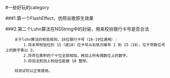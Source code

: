 #一些好玩的category


###1.第一个FlashEffect，仿照谷歌原生效果

###2.第二个Luhn算法在NSString中的封装，用来校验银行卡号是否合法

```
	关于luhn算法的校验规则，16位银行卡号（16-19位通用）:
		1.将未带校验位的 15（或18）位卡号从右依次编号 1 到 15（18），位于奇数位号上的数字乘以 2。
		2.将奇位乘积的个十位全部相加，再加上所有偶数位上的数字。
		3.将加法和加上校验位能被 10 整除。

	将测试可以正常使用。
```

